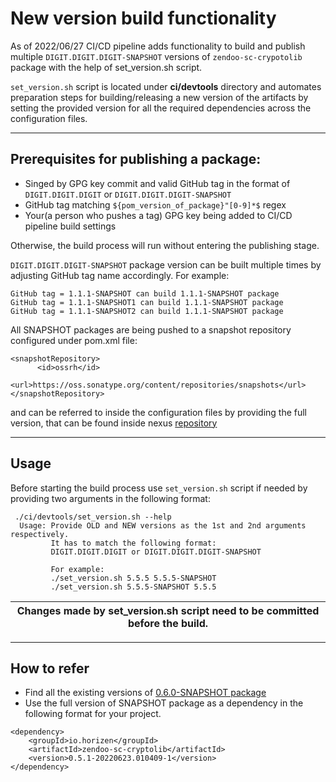 # New version build functionality

As of 2022/06/27 CI/CD pipeline adds functionality to build and publish multiple `DIGIT.DIGIT.DIGIT-SNAPSHOT` versions of `zendoo-sc-crypotolib` package
with the help of set_version.sh script.

`set_version.sh` script is located under **ci/devtools** directory and automates preparation steps for building/releasing a new
version of the artifacts by setting the provided version for all the required dependencies across the configuration files.

---
## Prerequisites for publishing a package:
  - Singed by GPG key commit and valid GitHub tag in the format of `DIGIT.DIGIT.DIGIT` or `DIGIT.DIGIT.DIGIT-SNAPSHOT`
  - GitHub tag matching `${pom_version_of_package}"[0-9]*$` regex
  - Your(a person who pushes a tag) GPG key being added to CI/CD pipeline build settings

Otherwise, the build process will run without entering the publishing stage.

`DIGIT.DIGIT.DIGIT-SNAPSHOT` package version can be built multiple times by adjusting GitHub tag name accordingly. For example:
```
GitHub tag = 1.1.1-SNAPSHOT can build 1.1.1-SNAPSHOT package
GitHub tag = 1.1.1-SNAPSHOT1 can build 1.1.1-SNAPSHOT package
GitHub tag = 1.1.1-SNAPSHOT2 can build 1.1.1-SNAPSHOT package
```
All SNAPSHOT packages are being pushed to a snapshot repository configured under pom.xml file:
```
<snapshotRepository>
      <id>ossrh</id>
      <url>https://oss.sonatype.org/content/repositories/snapshots</url>
</snapshotRepository>
```
and can be referred to inside the configuration files by providing the full version, that can be found inside nexus [repository](https://oss.sonatype.org/content/repositories/snapshots/io/horizen/zendoo-sc-cryptolib/)

---
## Usage
Before starting the build process use `set_version.sh` script if needed by providing two arguments in the following format:
```
 ./ci/devtools/set_version.sh --help
  Usage: Provide OLD and NEW versions as the 1st and 2nd arguments respectively.
         It has to match the following format:
         DIGIT.DIGIT.DIGIT or DIGIT.DIGIT.DIGIT-SNAPSHOT

         For example:
         ./set_version.sh 5.5.5 5.5.5-SNAPSHOT
         ./set_version.sh 5.5.5-SNAPSHOT 5.5.5
```
| Changes made by set_version.sh script need to be committed before the build. |
| ---------------------------------------------------------------------------- |

---
## How to refer
- Find all the existing versions of [0.6.0-SNAPSHOT package](https://oss.sonatype.org/content/repositories/snapshots/io/horizen/zendoo-sc-cryptolib/0.6.0-SNAPSHOT/)
- Use the full version of SNAPSHOT package as a dependency in the following format for your project.
```
<dependency>
    <groupId>io.horizen</groupId>
    <artifactId>zendoo-sc-cryptolib</artifactId>
    <version>0.5.1-20220623.010409-1</version>
</dependency>
```
